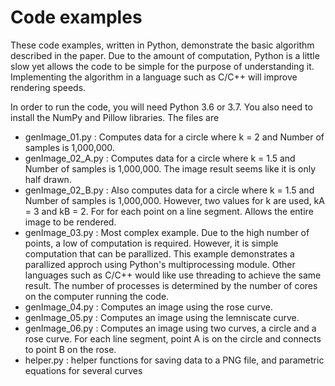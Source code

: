# Code examples

These code examples, written in Python,
demonstrate the basic algorithm described in the paper.
Due to the amount of computation, Python is a little slow 
yet allows the code to be simple for the purpose of understanding it.
Implementing the algorithm in a language such as C/C++ will improve rendering speeds.

In order to run the code, you will need Python 3.6 or 3.7.  You also
need to install the NumPy and Pillow libraries. The files are

* genImage_01.py : Computes data for a circle where k = 2 and Number of samples is 1,000,000.
* genImage_02_A.py : Computes data for a circle where k = 1.5 and Number of samples is 1,000,000. The image result seems like it is only half drawn.
* genImage_02_B.py : Also computes data for a circle where k = 1.5 and Number of samples is 1,000,000. However, two values for k are used, kA = 3 and kB = 2.  For for each point on a line segment.  Allows the entire image to be rendered.
* genImage_03.py : Most complex example.  Due to the high number of points, a low of computation is required.  However, it is simple computation that can be parallized.  This example demonstrates a parallized approch using Python's multiprocessing module.  Other languages such as C/C++ would like use threading to achieve the same result.  The number of processes is determined by the number of cores on the computer running the code.
* genImage_04.py : Computes an image using the rose curve.
* genImage_05.py : Computes an image using the lemniscate curve.
* genImage_06.py : Computes an image using two curves, a circle and a rose curve.  For each line segment, point A is on the circle and connects to point B on the rose.
* helper.py : helper functions for saving data to a PNG file, and parametric equations for several curves
